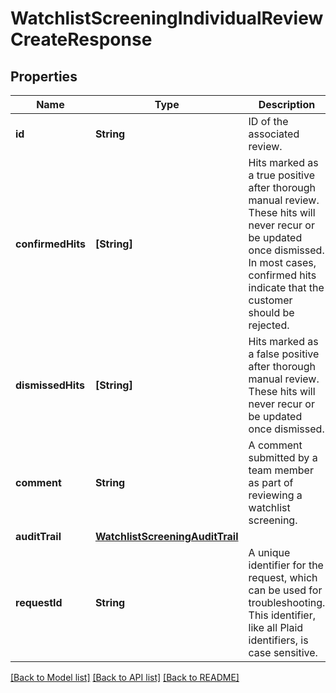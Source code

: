 # WatchlistScreeningIndividualReviewCreateResponse

## Properties
Name | Type | Description | Notes
------------ | ------------- | ------------- | -------------
**id** | **String** | ID of the associated review. | 
**confirmedHits** | **[String]** | Hits marked as a true positive after thorough manual review. These hits will never recur or be updated once dismissed. In most cases, confirmed hits indicate that the customer should be rejected. | 
**dismissedHits** | **[String]** | Hits marked as a false positive after thorough manual review. These hits will never recur or be updated once dismissed. | 
**comment** | **String** | A comment submitted by a team member as part of reviewing a watchlist screening. | 
**auditTrail** | [**WatchlistScreeningAuditTrail**](WatchlistScreeningAuditTrail.md) |  | 
**requestId** | **String** | A unique identifier for the request, which can be used for troubleshooting. This identifier, like all Plaid identifiers, is case sensitive. | 

[[Back to Model list]](../README.md#documentation-for-models) [[Back to API list]](../README.md#documentation-for-api-endpoints) [[Back to README]](../README.md)



